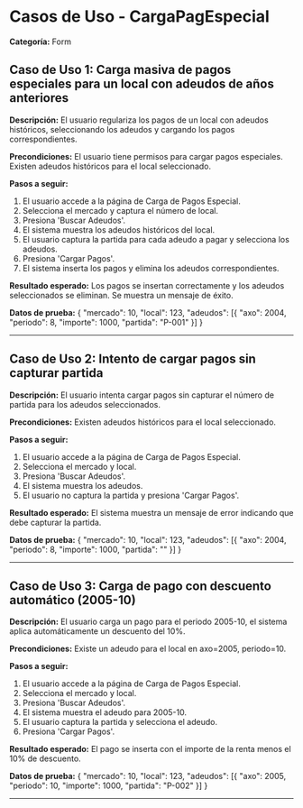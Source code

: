 # Casos de Uso - CargaPagEspecial

**Categoría:** Form

## Caso de Uso 1: Carga masiva de pagos especiales para un local con adeudos de años anteriores

**Descripción:** El usuario regulariza los pagos de un local con adeudos históricos, seleccionando los adeudos y cargando los pagos correspondientes.

**Precondiciones:**
El usuario tiene permisos para cargar pagos especiales. Existen adeudos históricos para el local seleccionado.

**Pasos a seguir:**
1. El usuario accede a la página de Carga de Pagos Especial.
2. Selecciona el mercado y captura el número de local.
3. Presiona 'Buscar Adeudos'.
4. El sistema muestra los adeudos históricos del local.
5. El usuario captura la partida para cada adeudo a pagar y selecciona los adeudos.
6. Presiona 'Cargar Pagos'.
7. El sistema inserta los pagos y elimina los adeudos correspondientes.

**Resultado esperado:**
Los pagos se insertan correctamente y los adeudos seleccionados se eliminan. Se muestra un mensaje de éxito.

**Datos de prueba:**
{ "mercado": 10, "local": 123, "adeudos": [{ "axo": 2004, "periodo": 8, "importe": 1000, "partida": "P-001" }] }

---

## Caso de Uso 2: Intento de cargar pagos sin capturar partida

**Descripción:** El usuario intenta cargar pagos sin capturar el número de partida para los adeudos seleccionados.

**Precondiciones:**
Existen adeudos históricos para el local seleccionado.

**Pasos a seguir:**
1. El usuario accede a la página de Carga de Pagos Especial.
2. Selecciona el mercado y local.
3. Presiona 'Buscar Adeudos'.
4. El sistema muestra los adeudos.
5. El usuario no captura la partida y presiona 'Cargar Pagos'.

**Resultado esperado:**
El sistema muestra un mensaje de error indicando que debe capturar la partida.

**Datos de prueba:**
{ "mercado": 10, "local": 123, "adeudos": [{ "axo": 2004, "periodo": 8, "importe": 1000, "partida": "" }] }

---

## Caso de Uso 3: Carga de pago con descuento automático (2005-10)

**Descripción:** El usuario carga un pago para el periodo 2005-10, el sistema aplica automáticamente un descuento del 10%.

**Precondiciones:**
Existe un adeudo para el local en axo=2005, periodo=10.

**Pasos a seguir:**
1. El usuario accede a la página de Carga de Pagos Especial.
2. Selecciona el mercado y local.
3. Presiona 'Buscar Adeudos'.
4. El sistema muestra el adeudo para 2005-10.
5. El usuario captura la partida y selecciona el adeudo.
6. Presiona 'Cargar Pagos'.

**Resultado esperado:**
El pago se inserta con el importe de la renta menos el 10% de descuento.

**Datos de prueba:**
{ "mercado": 10, "local": 123, "adeudos": [{ "axo": 2005, "periodo": 10, "importe": 1000, "partida": "P-002" }] }

---

